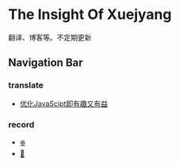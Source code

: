 # The Insight Of Xuejyang

翻译、博客等。不定期更新


## Navigation Bar

### translate
- [优化JavaScipt即有趣又有益](./translate/optimizing-javascript.md)



### record
- [❄️](./record/1.md)
- [🤨](./record/2.md)



